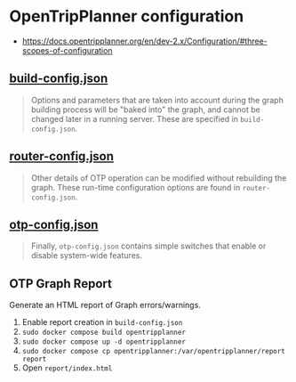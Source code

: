 # OpenTripPlanner configuration

* https://docs.opentripplanner.org/en/dev-2.x/Configuration/#three-scopes-of-configuration

## [build-config.json](build-config.json)

> Options and parameters that are taken into account during the graph building process will be "baked into" the graph, and cannot be changed later in a running server. These are specified in `build-config.json`.

## [router-config.json](router-config.json)

> Other details of OTP operation can be modified without rebuilding the graph. These run-time configuration options are found in `router-config.json`.

## [otp-config.json](otp-config.json)

> Finally, `otp-config.json` contains simple switches that enable or disable system-wide features.

## OTP Graph Report

Generate an HTML report of Graph errors/warnings.

1) Enable report creation in `build-config.json`
2) `sudo docker compose build opentripplanner`
3) `sudo docker compose up -d opentripplanner`
4) `sudo docker compose cp opentripplanner:/var/opentripplanner/report report`
5) Open `report/index.html`
